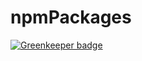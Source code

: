 # npmPackages

[![Greenkeeper badge](https://badges.greenkeeper.io/jmochenkova/npmPackages.svg)](https://greenkeeper.io/)